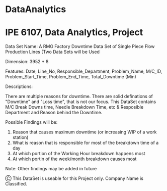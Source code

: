 # DataAnalytics
# IPE 6107, Data Analytics, Project

Data Set Name: A RMG Factory Downtime Data Set of Single Piece Flow Production Lines (Two Data Sets will be Used

Dimension: 3952 * 8

Features: Date, Line_No, Responsible_Department, Problem_Name, M/C_ID, Problem_Start_Time, Problem_End_Time, Total_Downtime (Min)

Descriptions: 

There are multiple reasons for downtime. There are solid definations of
"Downtime" and "Loss time", that is not our focus. This DataSet contains M/C Break Downs time, Needle Breakdown Time, etc & Resposible Department and Reason behind the Downtime.


Possible Findings will be:

1) Reason that causes maximum downtime (or increasing WIP of a work station)
2) What is reason that is responsible for most of the breakdown time of a day
3) At which portion of the Working Hour breakdown happens most
4) At which portin of the week/month breakdown causes most

Note: Other findings may be added in future

 Ⓒ This DataSet is useable for this Project only. Company Name is Classified.
